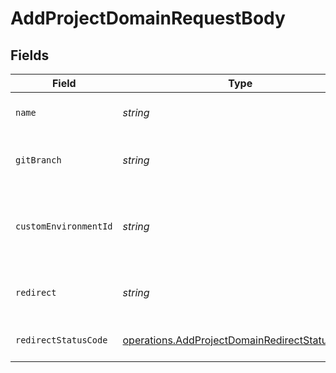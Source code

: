 # AddProjectDomainRequestBody


## Fields

| Field                                                                                                          | Type                                                                                                           | Required                                                                                                       | Description                                                                                                    | Example                                                                                                        |
| -------------------------------------------------------------------------------------------------------------- | -------------------------------------------------------------------------------------------------------------- | -------------------------------------------------------------------------------------------------------------- | -------------------------------------------------------------------------------------------------------------- | -------------------------------------------------------------------------------------------------------------- |
| `name`                                                                                                         | *string*                                                                                                       | :heavy_check_mark:                                                                                             | The project domain name                                                                                        | www.example.com                                                                                                |
| `gitBranch`                                                                                                    | *string*                                                                                                       | :heavy_minus_sign:                                                                                             | Git branch to link the project domain                                                                          | <nil>                                                                                                          |
| `customEnvironmentId`                                                                                          | *string*                                                                                                       | :heavy_minus_sign:                                                                                             | The unique custom environment identifier within the project                                                    |                                                                                                                |
| `redirect`                                                                                                     | *string*                                                                                                       | :heavy_minus_sign:                                                                                             | Target destination domain for redirect                                                                         | foobar.com                                                                                                     |
| `redirectStatusCode`                                                                                           | [operations.AddProjectDomainRedirectStatusCode](../../models/operations/addprojectdomainredirectstatuscode.md) | :heavy_minus_sign:                                                                                             | Status code for domain redirect                                                                                | 307                                                                                                            |